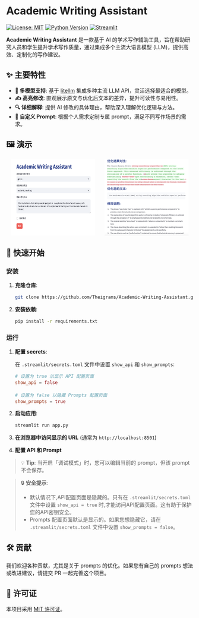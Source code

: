 # Academic Writing Assistant

[![License: MIT](https://img.shields.io/badge/License-MIT-blue.svg)](LICENSE)
[![Python Version](https://img.shields.io/badge/python-3.8%2B-blue)](https://www.python.org/downloads/release/python-380/)
[![Streamlit](https://img.shields.io/badge/Streamlit-%E2%AD%90-ff69b4)](https://streamlit.io)

**Academic Writing Assistant** 是一款基于 AI 的学术写作辅助工具，旨在帮助研究人员和学生提升学术写作质量，通过集成多个主流大语言模型 (LLM)，提供高效、定制化的写作建议。

## ✨ 主要特性

- **🧠 多模型支持**: 基于 [litellm](https://github.com/BerriAI/litellm) 集成多种主流 LLM API，灵活选择最适合的模型。
- **✍️ 高亮修改**: 直观展示原文与优化后文本的差异，提升可读性与易用性。
- **🔍 详细解释**: 提供 AI 修改的具体理由，帮助深入理解优化逻辑与方法。
- **🎯 自定义 Prompt**: 根据个人需求定制专属 prompt，满足不同写作场景的需求。

## 🖼️ 演示

<div style="display: flex; justify-content: space-around;">
  <img src="images/input_image.png" alt="输入界面" style="width: 45%;">
  <img src="images/output_image.png" alt="输出结果" style="width: 45%;">
</div>

## 🚀 快速开始

### 安装

1. **克隆仓库**:

   ```bash
   git clone https://github.com/Theigrams/Academic-Writing-Assistant.git
   ```

2. **安装依赖**:

   ```bash
   pip install -r requirements.txt
   ```

### 运行

1. **配置 secrets**:

   在 `.streamlit/secrets.toml` 文件中设置 `show_api` 和 `show_prompts`:

   ```toml
   # 设置为 true 以显示 API 配置页面
   show_api = false

   # 设置为 false 以隐藏 Prompts 配置页面
   show_prompts = true
   ```

2. **启动应用**:

   ```bash
   streamlit run app.py
   ```

3. **在浏览器中访问显示的 URL** (通常为 `http://localhost:8501`)

4. **配置 API 和 Prompt**

> 💡 **Tip**: 当开启「调试模式」时，您可以编辑当前的 prompt，但该 prompt 不会保存。

> 🔒 **安全提示**: 
> - 默认情况下,API配置页面是隐藏的。只有在 `.streamlit/secrets.toml` 文件中设置 `show_api = true` 时,才能访问API配置页面。这有助于保护您的API密钥安全。
> - Prompts 配置页面默认是显示的。如果您想隐藏它，请在 `.streamlit/secrets.toml` 文件中设置 `show_prompts = false`。

## 🛠️ 贡献

我们欢迎各种贡献，尤其是关于 prompts 的优化。如果您有自己的 prompts 想法或改进建议，请提交 PR 一起完善这个项目。

## 📄 许可证

本项目采用 [MIT 许可证](LICENSE)。